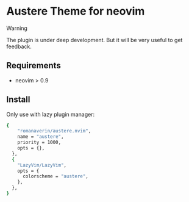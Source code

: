 # Austere Theme for neovim

> [!WARNING]
> The plugin is under deep development.
> But it will be very useful to get feedback.

## Requirements

- neovim > 0.9

## Install

Only use with lazy plugin manager:

```bash
{
    "romanaverin/austere.nvim",
    name = "austere",
    priority = 1000,
    opts = {},
  },
  {
    "LazyVim/LazyVim",
    opts = {
      colorscheme = "austere",
    },
  },
}
```
